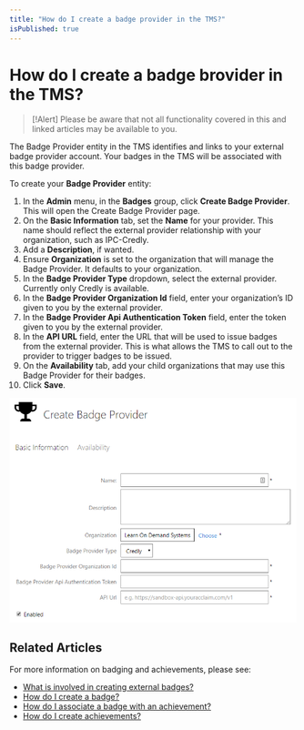 ```yaml
---
title: "How do I create a badge provider in the TMS?"
isPublished: true
---
```


# How do I create a badge brovider in the TMS?

> [!Alert] Please be aware that not all functionality covered in this and linked articles may be available to you.

The Badge Provider entity in the TMS identifies and links to your external badge provider account. Your badges in the TMS will be associated with this badge provider. 

To create your **Badge Provider** entity:
1. In the **Admin** menu, in the **Badges** group, click **Create Badge Provider**. This will open the Create Badge Provider page.
1. On the **Basic Information** tab, set the **Name** for your provider. This name should reflect the external provider relationship with your organization, such as IPC-Credly.
1. Add a **Description**, if wanted.
1. Ensure **Organization** is set to the organization that will manage the Badge Provider. It defaults to your organization.
1. In the **Badge Provider Type** dropdown, select the external provider. Currently only Credly is available.
1. In the **Badge Provider Organization Id** field, enter your organization’s ID given to you by the external provider. 
1. In the **Badge Provider Api Authentication Token** field, enter the token given to you by the external provider.
1. In the **API URL** field, enter the URL that will be used to issue badges from the external provider. This is what allows the TMS to call out to the provider to trigger badges to be issued.
1. On the **Availability** tab, add your child organizations that may use this Badge Provider for their badges.
1. Click **Save**.

![](/tms/images/create-badge-provider-image.png)

## Related Articles

For more information on badging and achievements, please see:

- [What is involved in creating external badges?](badge-process.md)
- [How do I create a badge?](create-badge.md)
- [How do I associate a badge with an achievement?](associate-badge.md)
- [How do I create achievements?](create-achievements-to-motivate-learners.md)
